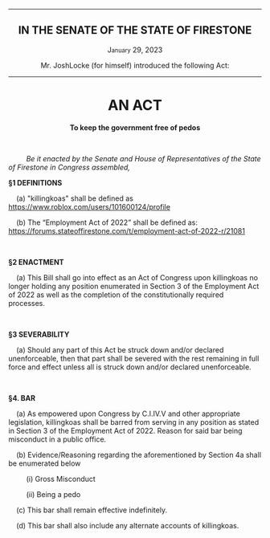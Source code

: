 <div align="center">

---

<h2><b>IN THE SENATE OF THE STATE OF FIRESTONE</b></h2>

<p>J<small>anuary</small> 29, 2023</p>

Mr. JoshLocke (for himself) introduced the following Act:

---

<h1><b>AN ACT</b></h1>

**To keep the government free of pedos**

</div>

<br/>

&nbsp;&nbsp;&nbsp;&nbsp;&nbsp;&nbsp;&nbsp;&nbsp; _Be it enacted by the Senate and House of Representatives of the State of Firestone in Congress assembled,_

**§1 DEFINITIONS**

&nbsp;&nbsp;&nbsp; (a) "killingkoas" shall be defined as https://www.roblox.com/users/101600124/profile

&nbsp;&nbsp;&nbsp; (b) The “Employment Act of 2022” shall be defined as: https://forums.stateoffirestone.com/t/employment-act-of-2022-r/21081


<br/>

**§2 ENACTMENT**

&nbsp;&nbsp;&nbsp; (a) This Bill shall go into effect as an Act of Congress upon killingkoas no longer holding any position enumerated in Section 3 of the Employment Act of 2022 as well as the completion of the constitutionally required processes.

<br/>

**§3 SEVERABILITY**

&nbsp;&nbsp;&nbsp; (a) Should any part of this Act be struck down and/or declared unenforceable, then that part shall be severed with the rest remaining in full force and effect unless all is struck down and/or declared unenforceable.


<br/>

**§4. BAR**

&nbsp;&nbsp;&nbsp; (a) As empowered upon Congress by C.I.IV.V and other appropriate legislation, killingkoas shall be barred from serving in any position as stated in Section 3 of the Employment Act of 2022. Reason for said bar being misconduct in a public office.

&nbsp;&nbsp;&nbsp; (b) Evidence/Reasoning regarding the aforementioned by Section 4a shall be enumerated below

&nbsp;&nbsp;&nbsp;&nbsp;&nbsp;&nbsp;&nbsp;&nbsp;&nbsp;(i) Gross Misconduct

&nbsp;&nbsp;&nbsp;&nbsp;&nbsp;&nbsp;&nbsp;&nbsp;&nbsp;(ii) Being a pedo

&nbsp;&nbsp;&nbsp; (c) This bar shall remain effective indefinitely.

&nbsp;&nbsp;&nbsp; (d) This bar shall also include any alternate accounts of killingkoas.

<br/>    
